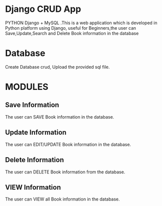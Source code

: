 # Django CRUD App 
PYTHON Django + MySQL .This is a web application which is developed in Python platform using 
Django, useful for Beginners,the user can Save,Update,Search and Delete Book information 
in the database
# Database
Create Database crud, Upload the provided sql file.
# MODULES
## Save Information 
The user can SAVE Book information in the database.
## Update Information
The user can EDIT/UPDATE Book information in the database.
## Delete Information
The user can DELETE Book information from the database.
## VIEW Information
The user can VIEW all Book information in the database.
